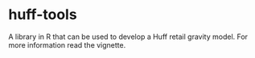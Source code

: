 # huff-tools
A library in R that can be used to develop a Huff retail gravity model. For more information read the vignette.
